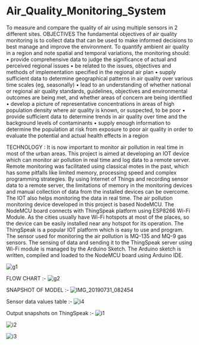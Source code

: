 # Air_Quality_Monitoring_System
To measure and compare the quality of air using multiple sensors in 2 different sites.
OBJECTIVES
The fundamental objectives of air quality monitoring is to collect data that can be used to make informed decisions to best manage and improve the environment. 
To quantify ambient air quality in a region and note spatial and temporal variations, the monitoring should:
•	provide comprehensive data to judge the significance of actual and perceived regional issues
•	be related to the issues, objectives and methods of implementation specified in the regional air plan
•	supply sufficient data to determine geographical patterns in air quality over various time scales (eg, seasonally)
•	lead to an understanding of whether national or regional air quality standards, guidelines, objectives and environmental outcomes are being met, and whether areas of concern are being identified
•	develop a picture of representative concentrations in areas of high population density where air quality is known, or suspected, to be poor
•	provide sufficient data to determine trends in air quality over time and the background levels of contaminants
•	supply enough information to determine the population at risk from exposure to poor air quality in order to evaluate the potential and actual health effects in a region 

TECHNOLOGY :
It is now important to monitor air pollution in real time in most of the urban areas. This project is aimed at developing an IOT device which can monitor air pollution in real time and log data to a remote server. Remote monitoring was facilitated using classical motes in the past, which has some pitfalls like limited memory, processing speed and complex programming strategies. By using Internet of Things and recording sensor data to a remote server, the limitations of memory in the monitoring devices and manual collection of data from the installed devices can be overcome. The IOT also helps monitoring the data in real time.  The air pollution monitoring device developed in this project is based NodeMCU. The NodeMCU board connects with ThingSpeak platform using ESP8266 Wi-Fi Module. As the cities usually have Wi-Fi hotspots at most of the places, so the device can be easily installed near any hotspot for its operation. The ThingSpeak is a popular IOT platform which is easy to use and program. The sensor used for monitoring the air pollution is MQ-135 and MQ-9 gas sensors. The sensing of data and sending it to the ThingSpeak server using Wi-Fi module is managed by the Arduino Sketch. The Arduino sketch is written, compiled and loaded to the NodeMCU board using Arduino IDE. 

![g1](https://user-images.githubusercontent.com/47209023/62412346-8a797300-b61e-11e9-9974-3219ac853833.PNG)

FLOW CHART :-
![g2](https://user-images.githubusercontent.com/47209023/62412348-8c433680-b61e-11e9-9bb1-ada47e5dad8b.PNG)

SNAPSHOT OF MODEL :-
![IMG_20190731_082454](https://user-images.githubusercontent.com/47209023/62412350-8ea59080-b61e-11e9-8a4b-790b3f66b592.jpg)

Sensor data values table :-
![i4](https://user-images.githubusercontent.com/47209023/62412332-77ff3980-b61e-11e9-9b7f-5071c12bd20a.PNG)

Output snapshots on ThingSpeak :-
![i1](https://user-images.githubusercontent.com/47209023/62412330-733a8580-b61e-11e9-8169-b6c48aaf69e4.PNG)

![i2](https://user-images.githubusercontent.com/47209023/62412333-7897d000-b61e-11e9-8a3c-4110b14c920b.PNG)

![i3](https://user-images.githubusercontent.com/47209023/62412334-7897d000-b61e-11e9-8947-74419a733d8f.PNG)



